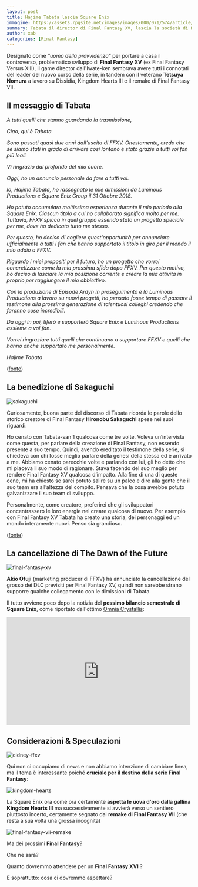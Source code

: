 ```yaml
---
layout: post
title: Hajime Tabata lascia Square Enix
immagine: https://assets.rpgsite.net/images/images/000/071/574/article/hajime-tabata-1.jpg
summary: Tabata il director di Final Fantasy XV, lascia la società di Nomura & Co
author: xab
categories: [Final Fantasy]
---
```


Designato come _"uomo della provvidenza"_ per portare a casa il controverso, problematico sviluppo di **Final Fantasy XV** (ex Final Fantasy Versus XIII), il game director dall'Iwate-ken sembrava avere tutti i connotati del leader del nuovo corso della serie, in tandem con il veterano **Tetsuya Nomura** a lavoro su Dissidia, Kingdom Hearts III e il remake di Final Fantasy VII.

## Il messaggio di Tabata

<i>A tutti quelli che stanno guardando la trasmissione,

Ciao, qui è Tabata.

Sono passati quasi due anni dall'uscita di FFXV. Onestamente, credo che se siamo stati in grado di arrivare così lontano è stato grazie a tutti voi fan più leali.

Vi ringrazio dal profondo del mio cuore.

Oggi, ho un annuncio personale da fare a tutti voi.

Io, Hajime Tabata, ho rassegnato le mie dimissioni da Luminous Productions e Square Enix Group il 31 Ottobre 2018.

Ho potuto accumulare moltissima esperienza durante il mio periodo alla Square Enix. Ciascun titolo a cui ho collaborato significa molto per me. Tuttavia, FFXV spicca in quel gruppo essendo stato un progetto speciale per me, dove ho dedicato tutto me stesso.

Per questo, ho deciso di cogliere quest'opportunità per annunciare ufficialmente a tutti i fan che hanno supportato il titolo in giro per il mondo il mio addio a FFXV.

Riguardo i miei propositi per il futuro, ho un progetto che vorrei concretizzare come la mia prossima sfida dopo FFXV. Per questo motivo, ho deciso di lasciare la mia posizione corrente e creare la mia attività in proprio per raggiungere il mio obbiettivo.

Con la produzione di Episode Ardyn in proseguimento e la Luminous Productions a lavoro su nuovi progetti, ho pensato fosse tempo di passare il testimone alla prossima generazione di talentuosi colleghi credendo che faranno cose incredibili.

Da oggi in poi, tiferò e supporterò Square Enix e Luminous Productions assieme a voi fan.

Vorrei ringraziare tutti quelli che continuano a supportare FFXV e quelli che hanno anche supportato me personalmente.

Hajime Tabata</i>

([fonte](https://www.rpgsite.net/news/7951-final-fantasy-xv-director-hajime-tabata-has-left-square-enix))

## La benedizione di Sakaguchi

![sakaguchi](https://www.xabacadabra.com/images/intervista-sakaguchi.jpg)

Curiosamente, buona parte del discorso di Tabata ricorda le parole dello storico creatore di Final Fantasy **Hironobu Sakaguchi** spese nei suoi riguardi:

Ho cenato con Tabata-san 1 qualcosa come tre volte. Voleva un’intervista come questa, per parlare della creazione di Final Fantasy, non essendo presente a suo tempo. Quindi, avendo ereditato il testimone della serie, si chiedeva con chi fosse meglio parlare della genesi della stessa ed è arrivato a me. Abbiamo cenato parecchie volte e parlando con lui, gli ho detto che mi piaceva il suo modo di ragionare. Stava facendo del suo meglio per rendere Final Fantasy XV qualcosa d’impatto. Alla fine di una di queste cene, mi ha chiesto se sarei potuto salire su un palco e dire alla gente che il suo team era all’altezza del compito. Pensava che la cosa avrebbe potuto galvanizzare il suo team di sviluppo.

Personalmente, come creatore, preferirei che gli sviluppatori concentrassero le loro energie nel creare qualcosa di nuovo. Per esempio con Final Fantasy XV Tabata ha creato una storia, dei personaggi ed un mondo interamente nuovi. Penso sia grandioso.

([fonte](https://www.xabacadabra.com/2017/intervista-hironobu-sakaguchi/))

## La cancellazione di The Dawn of the Future

![final-fantasy-xv](https://finalfantasyxv.square-enix-games.com/public/img/media/altissia_03.jpg)

**Akio Ofuji** (marketing producer di FFXV) ha annunciato la cancellazione del grosso dei DLC previsiti per Final Fantasy XV, quindi non sarebbe strano supporre qualche collegamento con le dimissioni di Tabata.

Il tutto avviene poco dopo la notizia del **pessimo bilancio semestrale di Square Enix**, come riportato dall'ottimo [Omnia Crystallis](omniacrystallis.com):

<iframe src="https://www.facebook.com/plugins/post.php?href=https%3A%2F%2Fwww.facebook.com%2Fomniacrystallis%2Fposts%2F10157126522142125&width=500" width="500" height="293" style="border:none;overflow:hidden" scrolling="no" frameborder="0" allowTransparency="true" allow="encrypted-media"></iframe>

## Considerazioni & Speculazioni

![cidney-ffxv](https://pa1.narvii.com/6371/931f0b4736251e9eecaf324d4fdca02ba50afe7e_00.gif)

Qui non ci occupiamo di news e non abbiamo intenzione di cambiare linea, ma il tema è interessante poiché **cruciale per il destino della serie Final Fantasy**:

![kingdom-hearts](https://www.nerdgate.it/wp-content/uploads/2018/11/kingdom-hearts-iii-principal_2-1620x800.jpg)

La Square Enix ora come ora certamente **aspetta le uova d'oro dalla gallina Kingdom Hearts III** ma successivamente si avvierà verso un sentiero piuttosto incerto, certamente segnato dal **remake di Final Fantasy VII** (che resta a sua volta una grossa incognita)

![final-fantasy-vii-remake](http://media.comicbook.com/2018/01/final-fantasy-7-remake-cloud-and-wedge-1076631.jpeg)

Ma dei prossimi **Final Fantasy**?

Che ne sarà?

Quanto dovremmo attendere per un **Final Fantasy XVI** ?

E soprattutto: cosa ci dovremmo aspettare?

